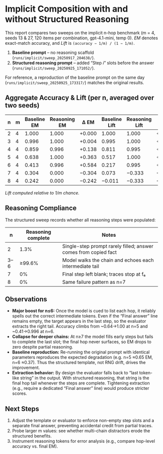 # Implicit Composition with and without Structured Reasoning

This report compares two sweeps on the implicit n-hop benchmark (m = 4, seeds 13 & 27, 120 items per combination, gpt-4.1-mini, temp 0). *EM* denotes exact-match accuracy, and *Lift* is `(accuracy − 1/m) / (1 − 1/m)`.

1. **Baseline prompt** – no reasoning scaffold (`runs/implicit/sweep_20250917_204638/`).
2. **Structured reasoning prompt** – added “Step _i_” slots before the answer (`runs/implicit/sweep_20250925_171052/`).

For reference, a reproduction of the baseline prompt on the same day (`runs/implicit/sweep_20250925_173317/`) matches the original results.

## Aggregate Accuracy & Lift (per n, averaged over two seeds)

| n | m | Baseline EM | Reasoning EM | Δ EM | Baseline Lift | Reasoning Lift | Δ Lift |
|---|---|-------------|--------------|------|---------------|----------------|--------|
| 2 | 4 | 1.000 | 1.000 | +0.000 | 1.000 | 1.000 | +0.000 |
| 3 | 4 | 0.996 | 1.000 | +0.004 | 0.995 | 1.000 | +0.005 |
| 4 | 4 | 0.859 | 0.996 | +0.138 | 0.811 | 0.995 | +0.184 |
| 5 | 4 | 0.638 | 1.000 | +0.363 | 0.517 | 1.000 | +0.483 |
| 6 | 4 | 0.413 | 0.996 | +0.584 | 0.217 | 0.995 | +0.778 |
| 7 | 4 | 0.304 | 0.000 | −0.304 | 0.073 | −0.333 | −0.406 |
| 8 | 4 | 0.242 | 0.000 | −0.242 | −0.011 | −0.333 | −0.323 |

*Lift computed relative to 1/m chance.*

## Reasoning Compliance

The structured sweep records whether all reasoning steps were populated:

| n | Reasoning complete | Notes |
|---|--------------------|-------|
| 2 | 1.3% | Single-step prompt rarely filled; answer comes from copied fact |
| 3–6 | ≥99.6% | Model walks the chain and echoes each intermediate tail |
| 7 | 0% | Final step left blank; traces stop at f₆ |
| 8 | 0% | Same failure pattern as n=7 |

## Observations

- **Major boost for n≤6:** Once the model is cued to list each hop, it reliably spells out the correct intermediate tokens. Even if the “Final answer” line remains empty, the target appears in the last step, so the evaluator extracts the right tail. Accuracy climbs from ~0.64→1.00 at n=5 and ~0.41→0.996 at n=6.
- **Collapse for deeper chains:** At n≥7 the model fills early steps but fails to complete the last slot; the final hop never surfaces, so EM drops to zero despite partial reasoning.
- **Baseline reproduction:** Re-running the original prompt with identical parameters reproduces the expected degradation (e.g. n=5 ≈0.65 EM, n=6 ≈0.37). Thus the structured template, not RNG drift, drives the improvement.
- **Extraction behavior:** By design the evaluator falls back to “last token-like string” in the output. With structured reasoning, that string is the final hop tail whenever the steps are complete. Tightening extraction (e.g., require a dedicated “Final answer” line) would produce stricter scores.

## Next Steps

1. Adjust the template or evaluator to enforce non-empty step slots and a separate final answer, preventing accidental credit from partial traces.
2. Probe larger m values: see whether multi-chain distractors erode the structured benefits.
3. Instrument reasoning tokens for error analysis (e.g., compare hop-level accuracy vs. final EM).
